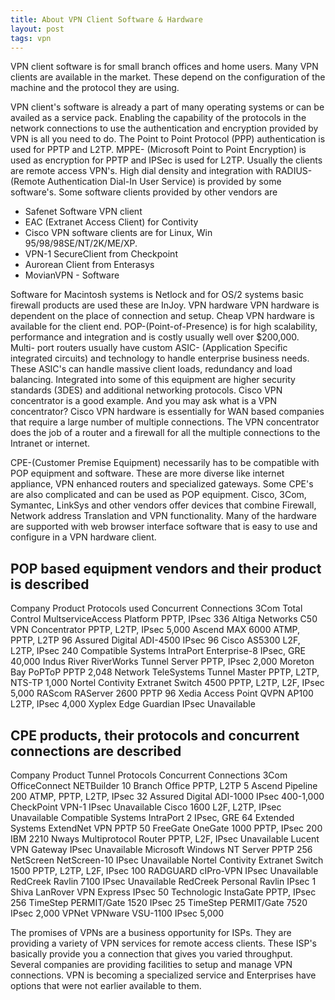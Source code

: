 ```yaml
---
title: About VPN Client Software & Hardware
layout: post
tags: vpn
---
```


VPN client software is for small branch offices and home users. Many VPN clients are available in the market. These depend on the configuration of the machine and the protocol they are using.

VPN client's software is already a part of many operating systems or can be availed as a service pack. Enabling the capability of the protocols in the network connections to use the authentication and encryption provided by VPN is all you need to do. The Point to Point Protocol (PPP) authentication is used for PPTP and L2TP. MPPE- (Microsoft Point to Point Encryption) is used as encryption for PPTP and IPSec is used for L2TP. Usually the clients are remote access VPN's. High dial density and integration with RADIUS- (Remote Authentication Dial-In User Service) is provided by some software's. Some software clients provided by other vendors are

- Safenet Software VPN client
- EAC (Extranet Access Client) for Contivity
- Cisco VPN software clients are for Linux, Win 95/98/98SE/NT/2K/ME/XP.
- VPN-1 SecureClient from Checkpoint
- Aurorean Client from Enterasys
- MovianVPN - Software

Software for Macintosh systems is Netlock and for OS/2 systems basic firewall products are used these are InJoy.
VPN hardware
VPN hardware is dependent on the place of connection and setup. Cheap VPN hardware is available for the client end. POP-(Point-of-Presence) is for high scalability, performance and integration and is costly usually well over $200,000. Multi- port routers usually have custom ASIC- (Application Specific integrated circuits) and technology to handle enterprise business needs. These ASIC's can handle massive client loads, redundancy and load balancing. Integrated into some of this equipment are higher security standards (3DES) and additional networking protocols. Cisco VPN concentrator is a good example. And you may ask what is a VPN concentrator? Cisco VPN hardware is essentially for WAN based companies that require a large number of multiple connections. The VPN concentrator does the job of a router and a firewall for all the multiple connections to the Intranet or internet.

CPE-(Customer Premise Equipment) necessarily has to be compatible with POP equipment and software. These are more diverse like internet appliance, VPN enhanced routers and specialized gateways. Some CPE's are also complicated and can be used as POP equipment. Cisco, 3Com, Symantec, LinkSys and other vendors offer devices that combine Firewall, Network address Translation and VPN functionality. Many of the hardware are supported with web browser interface software that is easy to use and configure in a VPN hardware client.

## POP based equipment vendors and their product is described

Company 	Product 	Protocols used 	Concurrent Connections
3Com 	Total Control MultserviceAccess Platform 	PPTP, IPsec 	336
Altiga Networks 	C50 VPN Concentrator 	PPTP, L2TP, IPsec 	5,000
Ascend 	MAX 6000 	ATMP, PPTP, L2TP 	96
Assured Digital 	ADI-4500 	IPsec 	96
Cisco 	AS5300 	L2F, L2TP, IPsec 	240
Compatible Systems 	IntraPort Enterprise-8 	IPsec, GRE 	40,000
Indus River 	RiverWorks Tunnel Server 	PPTP, IPsec 	2,000
Moreton Bay 	PoPToP 	PPTP 	2,048
Network TeleSystems 	Tunnel Master 	PPTP, L2TP, NTS-TP 	1,000
Nortel 	Contivity Extranet Switch 4500 	PPTP, L2TP, L2F, IPsec 	5,000
RAScom 	RAServer 2600 	PPTP 	96
Xedia 	Access Point QVPN AP100 	L2TP, IPsec 	4,000
Xyplex 	Edge Guardian 	IPsec 	Unavailable


## CPE products, their protocols and concurrent connections are described

Company 	Product 	Tunnel Protocols 	Concurrent Connections
3Com 	OfficeConnect NETBuilder 10 	Branch Office PPTP, L2TP 	5
Ascend 	Pipeline 200 	ATMP, PPTP, L2TP, IPsec 	32
Assured Digital 	ADI-1000 	IPsec 	400-1,000
CheckPoint 	VPN-1 	IPsec 	Unavailable
Cisco 	1600 	L2F, L2TP, IPsec 	Unavailable
Compatible Systems 	IntraPort 2 	IPsec, GRE 	64
Extended Systems 	ExtendNet VPN 	PPTP 	50
FreeGate 	OneGate 1000 	PPTP, IPsec 	200
IBM 	2210 Nways Multiprotocol Router 	PPTP, L2F, IPsec 	Unavailable
Lucent 	VPN Gateway 	IPsec 	Unavailable
Microsoft 	Windows NT Server 	PPTP 	256
NetScreen 	NetScreen-10 	IPsec 	Unavailable
Nortel 	Contivity Extranet Switch 1500 	PPTP, L2TP, L2F, IPsec 	100
RADGUARD 	cIPro-VPN 	IPsec 	Unavailable
RedCreek 	Ravlin 7100 	IPsec 	Unavailable
RedCreek 	Personal Ravlin 	IPsec 	1
Shiva 	LanRover VPN Express 	IPsec 	50
Technologic 	InstaGate 	PPTP, IPsec 	256
TimeStep 	PERMIT/Gate 1520 	IPsec 	25
TimeStep 	PERMIT/Gate 7520 	IPsec 	2,000
VPNet 	VPNware VSU-1100 	IPsec 	5,000


The promises of VPNs are a business opportunity for ISPs. They are providing a variety of VPN services for remote access clients. These ISP's basically provide you a connection that gives you varied throughput. Several companies are providing facilities to setup and manage VPN connections. VPN is becoming a specialized service and Enterprises have options that were not earlier available to them.

